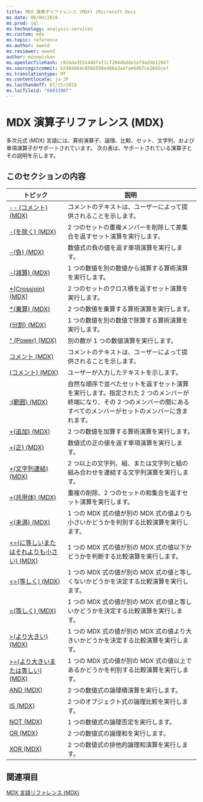 ```yaml
---
title: MDX 演算子リファレンス (MDX) |Microsoft Docs
ms.date: 06/04/2018
ms.prod: sql
ms.technology: analysis-services
ms.custom: mdx
ms.topic: reference
ms.author: owend
ms.reviewer: owend
author: minewiskan
ms.openlocfilehash: c026da3551448faf7cf204dbdde1e794d5b12967
ms.sourcegitcommit: b2464064c0566590e486a3aafae6d67ce2645cef
ms.translationtype: MT
ms.contentlocale: ja-JP
ms.lasthandoff: 07/15/2019
ms.locfileid: "68033907"
---
```

# <a name="mdx-operator-reference-mdx"></a>MDX 演算子リファレンス (MDX)


  多次元式 (MDX) 言語には、算術演算子、論理、比較、セット、文字列、および単項演算子がサポートされています。 次の表は、サポートされている演算子とその説明を示します。  
  
## <a name="in-this-section"></a>このセクションの内容  
  
|トピック|説明|  
|-----------|-----------------|  
|[-- &#40;コメント&#41; &#40;MDX&#41;](../mdx/comment-mdx-operator-reference.md)|コメントのテキストは、ユーザーによって提供されることを示します。|  
|[-&#40;を除く&#41; &#40;MDX&#41;](../mdx/except-mdx-operator.md)|2 つのセットの重複メンバーを削除して差集合を返すセット演算を実行します。|  
|[-&#40;負&#41; &#40;MDX&#41;](../mdx/negative-mdx.md)|数値式の負の値を返す単項演算を実行します。|  
|[-&#40;減算&#41; &#40;MDX&#41;](../mdx/subtract-mdx.md)|1 つの数値を別の数値から減算する算術演算を実行します。|  
|[&#42;&#40;Crossjoin&#41; &#40;MDX&#41;](../mdx/crossjoin-mdx-operator-reference.md)|2 つのセットのクロス積を返すセット演算を実行します。|  
|[&#42;&#40;乗算&#41; &#40;MDX&#41;](../mdx/multiply-mdx.md)|2 つの数値を乗算する算術演算を実行します。|  
|[&#40;分割&#41; &#40;MDX&#41;](../mdx/divide-mdx-operator-reference.md)|1 つの数値を別の数値で除算する算術演算を実行します。|  
|[^ &#40;Power&#41; &#40;MDX&#41;](../mdx/power-mdx.md)|別の数が 1 つの数値演算を実行します。|  
|[コメント &#40;MDX&#41;](../mdx/comment-mdx.md)|コメントのテキストは、ユーザーによって提供されることを示します。|  
|[&#40;コメント&#41; &#40;MDX&#41;](../mdx/comment-mdx-double-slash.md)|ユーザーが入力したテキストを示します。|  
|[:&#40;範囲&#41; &#40;MDX&#41;](../mdx/range-mdx.md)|自然な順序で並べたセットを返すセット演算を実行します。指定された 2 つのメンバーが終端になり、その 2 つのメンバーの間にあるすべてのメンバーがセットのメンバーに含まれます。|  
|[+&#40;追加&#41; &#40;MDX&#41;](../mdx/add-mdx.md)|2 つの数値を加算する算術演算を実行します。|  
|[+&#40;正&#41; &#40;MDX&#41;](../mdx/positive-mdx.md)|数値式の正の値を返す単項演算を実行します。|  
|[+&#40;文字列連結&#41; &#40;MDX&#41;](../mdx/string-concatenation-mdx.md)|2 つ以上の文字列、組、または文字列と組の組み合わせを連結する文字列演算を実行します。|  
|[+&#40;共用体&#41; &#40;MDX&#41;](../mdx/union-mdx-operator-reference.md)|重複の削除、2 つのセットの和集合を返すセット演算を実行します。|  
|[&#60;&#40;未満&#41; &#40;MDX&#41;](../mdx/less-than-mdx.md)|1 つの MDX 式の値が別の MDX 式の値よりも小さいかどうかを判別する比較演算を実行します。|  
|[&#60;=&#40;に等しいまたはそれよりも小さい&#41; &#40;MDX&#41;](../mdx/less-than-or-equal-to-mdx.md)|1 つの MDX 式の値が別の MDX 式の値以下かどうかを判断する比較演算を実行します。|  
|[&#60;&#62;&#40;等しく&#41; &#40;MDX&#41;](../mdx/not-equal-to-mdx.md)|1 つの MDX 式の値が別の MDX 式の値と等しくないかどうかを決定する比較演算を実行します。|  
|[=&#40;等しく&#41; &#40;MDX&#41;](../mdx/equal-to-mdx.md)|1 つの MDX 式の値が別の MDX 式の値と等しいかどうかを決定する比較演算を実行します。|  
|[&#62;&#40;より大きい&#41; &#40;MDX&#41;](../mdx/greater-than-mdx.md)|1 つの MDX 式の値が別の MDX 式の値より大きいかどうかを決定する比較演算を実行します。|  
|[&#62;=&#40;より大きいまたは等しい&#41; &#40;MDX&#41;](../mdx/greater-than-or-equal-to-mdx.md)|1 つの MDX 式の値が別の MDX 式の値以上であるかどうかを判別する比較演算を実行します。|  
|[AND &#40;MDX&#41;](../mdx/and-mdx.md)|2 つの数値式の論理積演算を実行します。|  
|[IS &#40;MDX&#41;](../mdx/is-mdx.md)|2 つのオブジェクト式の論理比較を実行します。|  
|[NOT &#40;MDX&#41;](../mdx/not-mdx.md)|1 つの数値式の論理否定を実行します。|  
|[OR &#40;MDX&#41;](../mdx/or-mdx.md)|2 つの数値式の論理和を実行します。|  
|[XOR &#40;MDX&#41;](../mdx/xor-mdx.md)|2 つの数値式の排他的論理和演算を実行します。|  
  
## <a name="see-also"></a>関連項目  
 [MDX 言語リファレンス &#40;MDX&#41;](../mdx/mdx-language-reference-mdx.md)  
  
  
